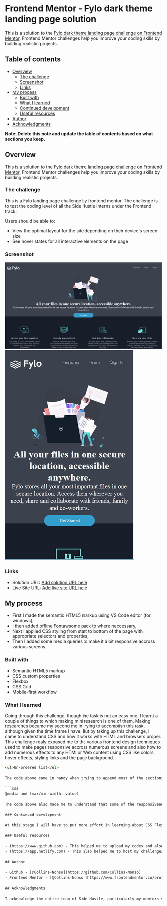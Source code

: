 # Frontend Mentor - Fylo dark theme landing page solution

This is a solution to the [Fylo dark theme landing page challenge on Frontend Mentor](https://www.frontendmentor.io/challenges/fylo-dark-theme-landing-page-5ca5f2d21e82137ec91a50fd). Frontend Mentor challenges help you improve your coding skills by building realistic projects. 

## Table of contents

- [Overview](#overview)
  - [The challenge](#the-challenge)
  - [Screenshot](#screenshot)
  - [Links](#links)
- [My process](#my-process)
  - [Built with](#built-with)
  - [What I learned](#what-i-learned)
  - [Continued development](#continued-development)
  - [Useful resources](#useful-resources)
- [Author](#author)
- [Acknowledgments](#acknowledgments)

**Note: Delete this note and update the table of contents based on what sections you keep.**

## Overview

This is a solution to the [Fylo dark theme landing page challenge on Frontend Mentor](https://www.frontendmentor.io/challenges/fylo-dark-theme-landing-page-5ca5f2d21e82137ec91a50fd). Frontend Mentor challenges help you improve your coding skills by building realistic projects. 

### The challenge

This is a Fylo landing page challenge by frontend mentor. The challenge is to test the coding level of all the Side Hustle interns under the Frontend track.

Users should be able to:

- View the optimal layout for the site depending on their device's screen size
- See hover states for all interactive elements on the page

### Screenshot

![](./desktop1.png)
![](./mobile1.png)

### Links

- Solution URL: [Add solution URL here](https://your-solution-url.com)
- Live Site URL: [Add live site URL here](https://your-live-site-url.com)

## My process

- First I made the semantic HTML5 markup using VS Code editor (for windows),
- I then added offline Fontawsome pack to where neccessary,
- Next I applied CSS styling from start to bottom of the page with appropriate selectors and properties,
- Then I added some media queries to make it a bit responsive accross various screens.

### Built with

- Semantic HTML5 markup
- CSS custom properties
- Flexbox
- CSS Grid
- Mobile-first workflow

### What I learned

Going through this challenge, though the task is not an easy one, I learnt a couple of things to which making mini research is one of them. Making researches became my second me in trying to accomplish this task, although given the time frame I have. But by taking up this challenge, I came to understand CSS and how it works with HTML and browsers proper. This challenge realy exposed me to the various frontend design techniques used to make pages responsive accross numerous screens and also how to add numerous effects to any HTMl or Web content using CSS like colors, hover effects, styling links and the page background.

```html
<ul>Un-ordered list</ul>

The code above came in handy when trying to append most of the sections outlined in the challenge and this made me to understand it very well, as well as the uses.

```css
@media and (max/min-width: value)

The code above also made me to understand that some of the responsiveness of most webpages can be twerked by just using this line of code.

### Continued development

At this stage I will have to put more effort in learning about CSS Flexbox in its entirerity. Making web pages to be responsive can be tedious sometimes and without prior or solid knowledge about CSS Flexbox or Flexibility, achieving page responsiveness will be difficult per say.

### Useful resources

- (https://www.github.com) - This helped me to upload my codes and also make it available for people to read and probably make references to.
- (https://app.netlify.com) - This also helped me to host my challenge/project on the internet for FREE.

## Author

- Github - [@Collins-Nonso](https://github.com/Collins-Nonso)
- Frontend Mentor - [@Collins-Nonso](https://www.frontendmentor.io/profile/Collins-Nonso)

## Acknowledgments

I acknowledge the entire team of Side Hustle, particularly my mentors viz Damilare, Shaydee and even Melfor_B for all their efforts in handling this process and in trying all their possible best to carry everyone along. I say may God give you all the strength to push this till the end. Gratias!